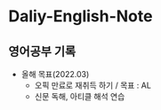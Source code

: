 # Daliy-English-Note

## 영어공부 기록

* 올해 목표(2022.03)
  - 오픽 만료로 재취득 하기 / 목표 : AL
  - 신문 독해, 아티클 해석 연습
